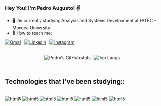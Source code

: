 ### Hey You! I'm Pedro Augusto! ✌️
- 🖥️ I'm currently studying Analysis and Systems Development at FATEC - Mococa University.
- 📧 How to reach me: 

<div style="display: flex; flex-direction: row; gap: 10px;">
        <a href="mailto:apedro.rp@gmail.com">
            <img src="https://img.shields.io/badge/Gmail-D14836?style=for-the-badge&logo=gmail&logoColor=white" alt="Gmail">
        <a href="https://www.linkedin.com/in/pedro-augusto-rocha-548b28110/">
            <img src="https://img.shields.io/badge/LinkedIn-0077B5?style=for-the-badge&logo=linkedin&logoColor=white" alt="LinkedIn">
        </a>
        <a href="https://www.instagram.com/apedrorocha/">
            <img src="https://img.shields.io/badge/Instagram-E4405F?style=for-the-badge&logo=instagram&logoColor=white" alt="Instagram">
        </a>
        </a>
        </br></br></br>
    </div>
<div style="display: flex; flex-direction: column; align-items: center;">
    <div style="display: flex; flex-direction: row; margin-bottom: 10px;">
        <img src="https://github-readme-stats.vercel.app/api?username=apedrodev1&show_icons=true&theme=dracula" alt="Pedro's GitHub stats" style="margin-right: 10px;">
        <img src="https://github-readme-stats.vercel.app/api/top-langs/?username=apedrodev1&langs_count=8" alt="Top Langs">
    </div>
</div>

</br>

## Technologies that I've been studying::

<div style="display: inline-block; gap: 20px;" ><br/>
<img align="center", alt = "html5" src="https://img.shields.io/badge/HTML5-E34F26?style=for-the-badge&logo=html5&logoColor=white">
<img align="center", alt = "html5" src="https://img.shields.io/badge/CSS3-1572B6?style=for-the-badge&logo=css3&logoColor=white">
<img align="center", alt = "html5" src="https://img.shields.io/badge/Bootstrap-563D7C?style=for-the-badge&logo=bootstrap&logoColor=white">
<img align="center", alt = "html5" src="https://img.shields.io/badge/JavaScript-F7DF1E?style=for-the-badge&logo=javascript&logoColor=black">
<img align="center", alt = "html5" src="https://img.shields.io/badge/Node.js-43853D?style=for-the-badge&logo=node.js&logoColor=white">
<img align="center", alt = "html5" src="https://img.shields.io/badge/Python-14354C?style=for-the-badge&logo=python&logoColor=white">
<img align="center", alt = "html5" src="https://img.shields.io/badge/C-00599C?style=for-the-badge&logo=c&logoColor=white">
</div>
